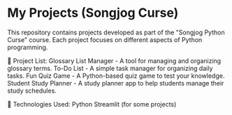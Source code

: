 # My Projects (Songjog Curse)

This repository contains projects developed as part of the "Songjog Python Curse" course. Each project focuses on different aspects of Python programming.

🔎 Project List:
Glossary List Manager - A tool for managing and organizing glossary terms.
To-Do List - A simple task manager for organizing daily tasks.
Fun Quiz Game - A Python-based quiz game to test your knowledge.
Student Study Planner - A study planner app to help students manage their study schedules.

🔧 Technologies Used:
Python
Streamlit (for some projects)
